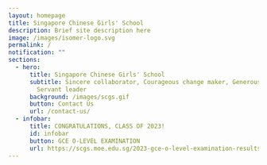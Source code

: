 ```yaml
---
layout: homepage
title: Singapore Chinese Girls' School
description: Brief site description here
image: /images/isomer-logo.svg
permalink: /
notification: ""
sections:
  - hero:
      title: Singapore Chinese Girls' School
      subtitle: Sincere collaborator, Courageous change maker, Generous contributor,
        Servant leader
      background: /images/scgs.gif
      button: Contact Us
      url: /contact-us/
  - infobar:
      title: CONGRATULATIONS, CLASS OF 2023!
      id: infobar
      button: GCE O-LEVEL EXAMINATION
      url: https://scgs.moe.edu.sg/2023-gce-o-level-examination-results/
---
```


